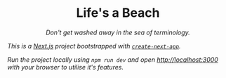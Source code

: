 <h1 align='center'>Life's a Beach</h1>
<p align='center'><i>Don't get washed away in the sea of terminology.<i></p>

This is a [Next.js](https://nextjs.org/) project bootstrapped with [`create-next-app`](https://github.com/vercel/next.js/tree/canary/packages/create-next-app).

Run the project locally using `npm run dev` and open [http://localhost:3000](http://localhost:3000) with your browser to utilise it's features.
